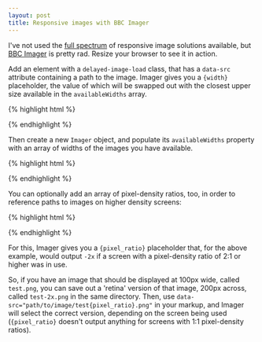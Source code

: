 ```yaml
---
layout: post
title: Responsive images with BBC Imager
---
```


I've not used the [full spectrum](https://docs.google.com/spreadsheet/ccc?key=0Al0lI17fOl9DdDgxTFVoRzFpV3VCdHk2NTBmdVI2OXc#gid=0) of responsive image solutions available, but [BBC Imager](https://github.com/BBC-News/Imager.js/) is pretty rad. Resize your browser to see it in action.

<div>
  <div class="delayed-image-load" data-src="http://placehold.it/{width}" data-alt="alternative text"></div>
</div>

<script>
  new Imager({ availableWidths: [200, 400, 600, 800, 1000] });
</script>

Add an element with a `delayed-image-load` class, that has a `data-src` attribute containing a path to the image. Imager gives you a `{width}` placeholder, the value of which will be swapped out with the closest upper size available in the `availableWidths` array.

{% highlight html %}
<div>
  <div class="delayed-image-load" data-src="http://placehold.it/{width}" data-alt="alternative text"></div>
</div>
{% endhighlight %}

Then create a new `Imager` object, and populate its `availableWidths` property with an array of widths of the images you have available.

{% highlight html %}
<script>
  new Imager({ availableWidths: [200, 400, 600, 800, 1000] });
</script>
{% endhighlight %}

You can optionally add an array of pixel-density ratios, too, in order to reference paths to images on higher density screens:

{% highlight html %}
<script>
  new Imager({ availableWidths: [200, 400, 600, 800, 1000], availablePixelRatios: [1, 2] });
</script>
{% endhighlight %}

For this, Imager gives you a `{pixel_ratio}` placeholder that, for the above example, would output `-2x` if a screen with a pixel-density ratio of 2:1 or higher was in use.

So, if you have an image that should be displayed at 100px wide, called `test.png`, you can save out a 'retina' version of that image, 200px across, called `test-2x.png` in the same directory. Then, use `data-src="path/to/image/test{pixel_ratio}.png"` in your markup, and Imager will select the correct version, depending on the screen being used (`{pixel_ratio}` doesn't output anything for screens with 1:1 pixel-density ratios).